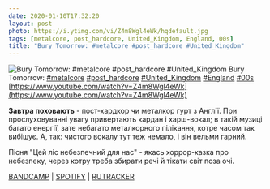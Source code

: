 ```yaml
---
date: 2020-01-10T17:32:20
layout: post
photo: https://i.ytimg.com/vi/Z4m8Wgl4eWk/hqdefault.jpg
tags: [metalcore, post_hardcore, United_Kingdom, England, 00s]
title: "Bury Tomorrow: #metalcore #post_hardcore #United_Kingdom"
---
```

![Bury Tomorrow: #metalcore #post_hardcore #United_Kingdom](https://i.ytimg.com/vi/Z4m8Wgl4eWk/hqdefault.jpg)
Bury Tomorrow: [#metalcore](/tags/#metalcore) [#post_hardcore](/tags/#post_hardcore) [#United_Kingdom](/tags/#United_Kingdom) [#England](/tags/#England) [#00s](/tags/#00s) [https://www.youtube.com/watch?v=Z4m8Wgl4eWk](https://www.youtube.com/watch?v=Z4m8Wgl4eWk)

**Завтра поховають** - пост-хардкор чи металкор гурт з Англії. При прослуховуванні увагу привертають кардан і харш-вокал; в такій музиці багато енергії, зате небагато металкорного пілікання, котре часом так вибішує. А, так: чистого вокалу тут теж немало, і він вельми гарний.

Пісня &quot;Цей ліс небезпечний для нас&quot; - якась хоррор-казка про небезпеку, через котру треба збирати речі й тікати світ поза очі.

[BANDCAMP](https://basickrecords.bandcamp.com/album/portraits) \| [SPOTIFY](https://open.spotify.com/album/3Yj0ZJVzzeM6GshPy45kSA) \| [RUTRACKER](https://rutracker.org/forum/viewtopic.php?t=2897844)
